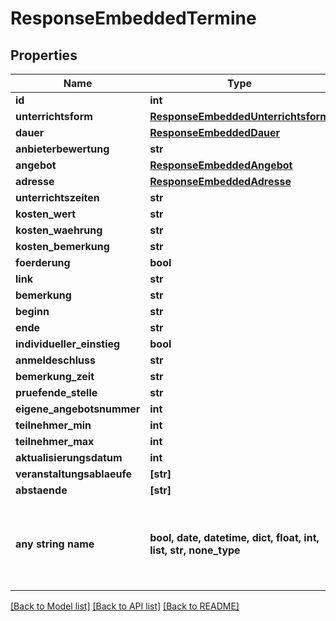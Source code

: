 # ResponseEmbeddedTermine


## Properties
Name | Type | Description | Notes
------------ | ------------- | ------------- | -------------
**id** | **int** |  | [optional] 
**unterrichtsform** | [**ResponseEmbeddedUnterrichtsform**](ResponseEmbeddedUnterrichtsform.md) |  | [optional] 
**dauer** | [**ResponseEmbeddedDauer**](ResponseEmbeddedDauer.md) |  | [optional] 
**anbieterbewertung** | **str** |  | [optional] 
**angebot** | [**ResponseEmbeddedAngebot**](ResponseEmbeddedAngebot.md) |  | [optional] 
**adresse** | [**ResponseEmbeddedAdresse**](ResponseEmbeddedAdresse.md) |  | [optional] 
**unterrichtszeiten** | **str** |  | [optional] 
**kosten_wert** | **str** |  | [optional] 
**kosten_waehrung** | **str** |  | [optional] 
**kosten_bemerkung** | **str** |  | [optional] 
**foerderung** | **bool** |  | [optional] 
**link** | **str** |  | [optional] 
**bemerkung** | **str** |  | [optional] 
**beginn** | **str** |  | [optional] 
**ende** | **str** |  | [optional] 
**individueller_einstieg** | **bool** |  | [optional] 
**anmeldeschluss** | **str** |  | [optional] 
**bemerkung_zeit** | **str** |  | [optional] 
**pruefende_stelle** | **str** |  | [optional] 
**eigene_angebotsnummer** | **int** |  | [optional] 
**teilnehmer_min** | **int** |  | [optional] 
**teilnehmer_max** | **int** |  | [optional] 
**aktualisierungsdatum** | **int** |  | [optional] 
**veranstaltungsablaeufe** | **[str]** |  | [optional] 
**abstaende** | **[str]** |  | [optional] 
**any string name** | **bool, date, datetime, dict, float, int, list, str, none_type** | any string name can be used but the value must be the correct type | [optional]

[[Back to Model list]](../README.md#documentation-for-models) [[Back to API list]](../README.md#documentation-for-api-endpoints) [[Back to README]](../README.md)



